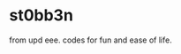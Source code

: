 # st0bb3n

from upd eee. codes for fun and ease of life. 

<!---
st0bb3n/st0bb3n is a ✨ special ✨ repository because its `README.md` (this file) appears on your GitHub profile.
You can click the Preview link to take a look at your changes.
--->

